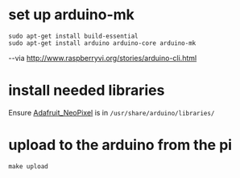 # set up arduino-mk

```
sudo apt-get install build-essential
sudo apt-get install arduino arduino-core arduino-mk
```

--via http://www.raspberryvi.org/stories/arduino-cli.html

# install needed libraries

Ensure [Adafruit_NeoPixel](https://github.com/adafruit/Adafruit_NeoPixel) is in `/usr/share/arduino/libraries/`

# upload to the arduino from the pi

```
make upload
```
